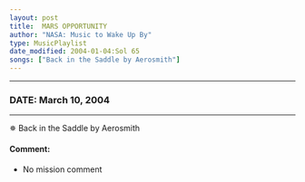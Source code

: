 ```yaml
---
layout: post
title:  MARS OPPORTUNITY
author: "NASA: Music to Wake Up By"
type: MusicPlaylist
date_modified: 2004-01-04:Sol 65
songs: ["Back in the Saddle by Aerosmith"]
---
```


----
### DATE: March 10, 2004
----
✵ Back in the Saddle by Aerosmith

#### Comment:
* No mission comment



<br/>
<center>
	<a target="_blank"
	   href="https://twitter.com/intent/tweet?hashtags=Space,NASA,Playlist,NASAWakeupCalls,SpaceProgram&text={{ page.author}}, '{{ page.songs.first }}' {{ page.title }}, {{ page.date | date: '%B %d, %Y' }}. {{ site.url }}{{ page.url }}&via=nasawakeupcalls"><i class="fab fa-twitter" alt="Tweet this page" style="font-size: 1.3em;"></i></a>
	&nbsp; 	<i class="fas fa-user-astronaut" style="font-size: 1.5em;"></i> &nbsp;
    <a type="amzn" search="'Back in the Saddle by Aerosmith'" category="popular music">
    <i class="fab fa-amazon" style="font-size: 1.3em;"></i></a>
</center>
